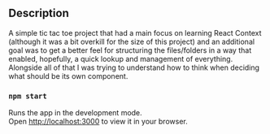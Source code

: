 ## Description

A simple tic tac toe project that had a main focus on learning React Context (although it was a bit overkill for the size of this project) and an additional goal was to get a better feel for structuring the files/folders in a way that enabled, hopefully, a quick lookup and management of everything. Alongside all of that I was trying to understand how to think when deciding what should be its own component.

### `npm start`

Runs the app in the development mode.\
Open [http://localhost:3000](http://localhost:3000) to view it in your browser.
